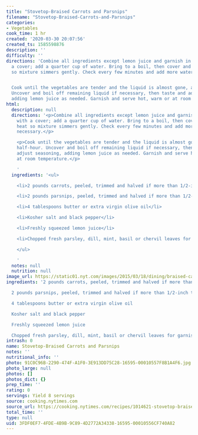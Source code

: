 ```yaml
---
title: "Stovetop-Braised Carrots and Parsnips"
filename: "Stovetop-Braised-Carrots-and-Parsnips"
categories:
- Vegetables
cook_time: 1 hr
created: '2020-03-30 20:07:56'
created_ts: 1585598876
description: ''
difficulty: ''
directions: 'Combine all ingredients except lemon juice and garnish in a skillet with
  a cover; add a quarter cup of water. Bring to a boil, then cover and adjust heat
  so mixture simmers gently. Check every few minutes and add more water if necessary.


  Cook until the vegetables are tender and the liquid is almost gone, about a half-hour.
  Uncover and boil off remaining liquid if necessary, then taste and adjust seasoning,
  adding lemon juice as needed. Garnish and serve hot, warm or at room temperature.'
html:
  description: null
  directions: '<p>Combine all ingredients except lemon juice and garnish in a skillet
    with a cover; add a quarter cup of water. Bring to a boil, then cover and adjust
    heat so mixture simmers gently. Check every few minutes and add more water if
    necessary.</p>

    <p>Cook until the vegetables are tender and the liquid is almost gone, about a
    half-hour. Uncover and boil off remaining liquid if necessary, then taste and
    adjust seasoning, adding lemon juice as needed. Garnish and serve hot, warm or
    at room temperature.</p>

    '
  ingredients: '<ul>

    <li>2 pounds carrots, peeled, trimmed and halved if more than 1/2-inch thick</li>

    <li>2 pounds parsnips, peeled, trimmed and halved if more than 1/2-inch thick</li>

    <li>4 tablespoons butter or extra virgin olive oil</li>

    <li>Kosher salt and black pepper</li>

    <li>Freshly squeezed lemon juice</li>

    <li>Chopped fresh parsley, dill, mint, basil or chervil leaves for garnish (optional)</li>

    </ul>

    '
  notes: null
  nutrition: null
image_url: https://static01.nyt.com/images/2015/03/18/dining/braised-carrots/braised-carrots-articleLarge.jpg
ingredients: '2 pounds carrots, peeled, trimmed and halved if more than 1/2-inch thick

  2 pounds parsnips, peeled, trimmed and halved if more than 1/2-inch thick

  4 tablespoons butter or extra virgin olive oil

  Kosher salt and black pepper

  Freshly squeezed lemon juice

  Chopped fresh parsley, dill, mint, basil or chervil leaves for garnish (optional)'
intrash: 0
name: Stovetop-Braised Carrots and Parsnips
notes: ''
nutritional_info: ''
photo: 91C0C96B-2290-474F-A1F0-3E913DD75C28-16595-00010557F8B1A4F6.jpg
photo_large: null
photos: []
photos_dict: {}
prep_time: ''
rating: 0
servings: Yield 8 servings
source: cooking.nytimes.com
source_url: https://cooking.nytimes.com/recipes/1014621-stovetop-braised-carrots-and-parsnips?action=click&module=Collection%20Page%20Recipe%20Card&region=Parsnips%3A%20Not%20Just%20a%20White%20Carrot&pgType=collection&rank=5
total_time: ''
type: null
uid: 3FDF0EF7-4FDE-4B9B-9C89-4D2772A34338-16595-00010556CF740A82
---
```

